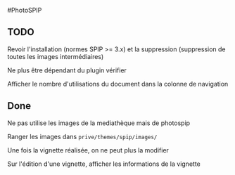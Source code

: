 #PhotoSPIP

## TODO

Revoir l'installation (normes SPIP >= 3.x) et la suppression (suppression de toutes les images intermédiaires)

Ne plus être dépendant du plugin vérifier

Afficher le nombre d'utilisations du document dans la colonne de navigation

## Done

Ne pas utilise les images de la mediathèque mais de photospip

Ranger les images dans ```prive/themes/spip/images/```

Une fois la vignette réalisée, on ne peut plus la modifier

Sur l'édition d'une vignette, afficher les informations de la vignette